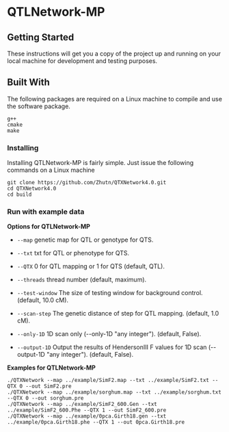 # QTLNetwork-MP

## Getting Started
These instructions will get you a copy of the project up and running on your local machine for development and testing purposes.


## Built With
The following packages are required on a Linux machine to compile and use the software package.

```
g++
cmake
make
```

### Installing
Installing QTLNetwork-MP is fairly simple. Just issue the following commands on a Linux machine

```
git clone https://github.com/Zhutn/QTXNetwork4.0.git
cd QTXNetwork4.0
cd build
```

### Run with example data

**Options for QTLNetwork-MP**

* `--map` genetic map for QTL or genotype for QTS.

* `--txt` txt for QTL or phenotype for QTS.

* `--QTX` 0 for QTL mapping or 1 for QTS (default, QTL).

* `--threads` thread number (default, maximum).

* `--test-window` The size of testing window for background control. (default, 10.0 cM).

* `--scan-step` The genetic distance of step for QTL mapping. (default, 1.0 cM).

* `--only-1D` 1D scan only (--only-1D "any integer"). (default, False).

* `--output-1D` Output the results of HendersonIII F values for 1D scan (--output-1D "any integer"). (default, False).

**Examples for QTLNetwork-MP**

```
./QTXNetwork --map ../example/SimF2.map --txt ../example/SimF2.txt --QTX 0 --out SimF2.pre
./QTXNetwork --map ../example/sorghum.map --txt ../example/sorghum.txt --QTX 0 --out sorghum.pre
./QTXNetwork --map ../example/SimF2_600.Gen --txt ../example/SimF2_600.Phe --QTX 1 --out SimF2_600.pre
./QTXNetwork --map ../example/0pca.Girth18.gen --txt ../example/0pca.Girth18.phe --QTX 1 --out 0pca.Girth18.pre

```
```
